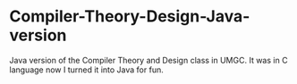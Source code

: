 # Compiler-Theory-Design-Java-version
Java version of the Compiler Theory and Design class in UMGC. It was in C language now I turned it into Java for fun.
